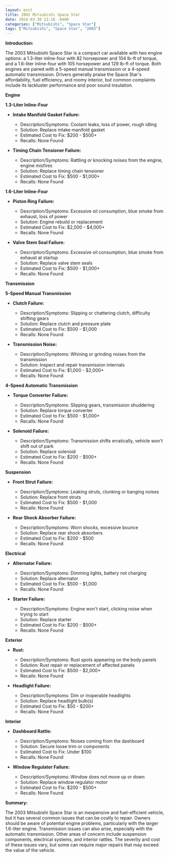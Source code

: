 ```yaml
---
layout: post
title: 2003 Mitsubishi Space Star
date: 2024-03-30 12:10 -0400
categories: ["Mitsubishi", "Space Star"]
tags: ["Mitsubishi", "Space Star", "2003"]
---
```

**Introduction:**

The 2003 Mitsubishi Space Star is a compact car available with two engine options: a 1.3-liter inline-four with 82 horsepower and 104 lb-ft of torque, and a 1.6-liter inline-four with 105 horsepower and 129 lb-ft of torque. Both engines are paired with a 5-speed manual transmission or a 4-speed automatic transmission. Drivers generally praise the Space Star's affordability, fuel efficiency, and roomy interior, but common complaints include its lackluster performance and poor sound insulation.

**Engine**

**1.3-Liter Inline-Four**

* **Intake Manifold Gasket Failure:**
    - Description/Symptoms: Coolant leaks, loss of power, rough idling
    - Solution: Replace intake manifold gasket
    - Estimated Cost to Fix: $200 - $500+
    - Recalls: None Found

* **Timing Chain Tensioner Failure:**
    - Description/Symptoms: Rattling or knocking noises from the engine, engine misfires
    - Solution: Replace timing chain tensioner
    - Estimated Cost to Fix: $500 - $1,000+
    - Recalls: None Found

**1.6-Liter Inline-Four**

* **Piston Ring Failure:**
    - Description/Symptoms: Excessive oil consumption, blue smoke from exhaust, loss of power
    - Solution: Engine rebuild or replacement
    - Estimated Cost to Fix: $2,000 - $4,000+
    - Recalls: None Found

* **Valve Stem Seal Failure:**
    - Description/Symptoms: Excessive oil consumption, blue smoke from exhaust at startup
    - Solution: Replace valve stem seals
    - Estimated Cost to Fix: $500 - $1,000+
    - Recalls: None Found

**Transmission**

**5-Speed Manual Transmission**

* **Clutch Failure:**
    - Description/Symptoms: Slipping or chattering clutch, difficulty shifting gears
    - Solution: Replace clutch and pressure plate
    - Estimated Cost to Fix: $500 - $1,000
    - Recalls: None Found

* **Transmission Noise:**
    - Description/Symptoms: Whining or grinding noises from the transmission
    - Solution: Inspect and repair transmission internals
    - Estimated Cost to Fix: $1,000 - $2,000+
    - Recalls: None Found

**4-Speed Automatic Transmission**

* **Torque Converter Failure:**
    - Description/Symptoms: Slipping gears, transmission shuddering
    - Solution: Replace torque converter
    - Estimated Cost to Fix: $500 - $1,000+
    - Recalls: None Found

* **Solenoid Failure:**
    - Description/Symptoms: Transmission shifts erratically, vehicle won't shift out of park
    - Solution: Replace solenoid
    - Estimated Cost to Fix: $200 - $500+
    - Recalls: None Found

**Suspension**

* **Front Strut Failure:**
    - Description/Symptoms: Leaking struts, clunking or banging noises
    - Solution: Replace front struts
    - Estimated Cost to Fix: $500 - $1,000
    - Recalls: None Found

* **Rear Shock Absorber Failure:**
    - Description/Symptoms: Worn shocks, excessive bounce
    - Solution: Replace rear shock absorbers
    - Estimated Cost to Fix: $200 - $500
    - Recalls: None Found

**Electrical**

* **Alternator Failure:**
    - Description/Symptoms: Dimming lights, battery not charging
    - Solution: Replace alternator
    - Estimated Cost to Fix: $500 - $1,000
    - Recalls: None Found

* **Starter Failure:**
    - Description/Symptoms: Engine won't start, clicking noise when trying to start
    - Solution: Replace starter
    - Estimated Cost to Fix: $200 - $500+
    - Recalls: None Found

**Exterior**

* **Rust:**
    - Description/Symptoms: Rust spots appearing on the body panels
    - Solution: Rust repair or replacement of affected panels
    - Estimated Cost to Fix: $500 - $2,000+
    - Recalls: None Found

* **Headlight Failure:**
    - Description/Symptoms: Dim or inoperable headlights
    - Solution: Replace headlight bulb(s)
    - Estimated Cost to Fix: $50 - $200+
    - Recalls: None Found

**Interior**

* **Dashboard Rattle:**
    - Description/Symptoms: Noises coming from the dashboard
    - Solution: Secure loose trim or components
    - Estimated Cost to Fix: Under $100
    - Recalls: None Found

* **Window Regulator Failure:**
    - Description/Symptoms: Window does not move up or down
    - Solution: Replace window regulator motor
    - Estimated Cost to Fix: $200 - $500+
    - Recalls: None Found

**Summary:**

The 2003 Mitsubishi Space Star is an inexpensive and fuel-efficient vehicle, but it has several common issues that can be costly to repair. Owners should be aware of potential engine problems, particularly with the larger 1.6-liter engine. Transmission issues can also arise, especially with the automatic transmission. Other areas of concern include suspension components, electrical systems, and interior rattles. The severity and cost of these issues vary, but some can require major repairs that may exceed the value of the vehicle.
